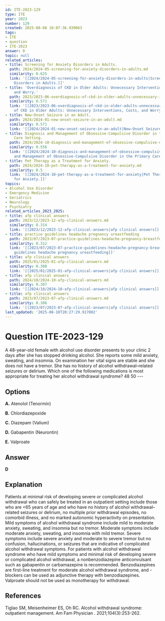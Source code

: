 ```yaml
---
id: ITE-2023-129
type: ITE
year: 2023
number: 129
created: 2025-08-08 10:07:36.939063
tags:
- ITE
- question
- ITE-2023
answer: D
topic: null
related_articles:
- title: Screening for Anxiety Disorders in Adults.
  path: 2024/2024-05-screening-for-anxiety-disorders-in-adults.md
  similarity: 0.625
  link: '[[2024/2024-05-screening-for-anxiety-disorders-in-adults|Screening for Anxiety
    Disorders in Adults.]]'
- title: 'Overdiagnosis of CKD in Older Adults: Unnecessary Interventions, Costs,
    and Worry.'
  path: 2023/2023-06-overdiagnosis-of-ckd-in-older-adults-unnecessary-interventio.md
  similarity: 0.571
  link: '[[2023/2023-06-overdiagnosis-of-ckd-in-older-adults-unnecessary-interventio|Overdiagnosis
    of CKD in Older Adults: Unnecessary Interventions, Costs, and Worry.]]'
- title: New-Onset Seizure in an Adult.
  path: 2024/2024-01-new-onset-seizure-in-an-adult.md
  similarity: 0.571
  link: '[[2024/2024-01-new-onset-seizure-in-an-adult|New-Onset Seizure in an Adult.]]'
- title: Diagnosis and Management of Obsessive-Compulsive Disorder in the Primary
    Care Setting.
  path: 2024/2024-10-diagnosis-and-management-of-obsessive-compulsive-disorder-in.md
  similarity: 0.556
  link: '[[2024/2024-10-diagnosis-and-management-of-obsessive-compulsive-disorder-in|Diagnosis
    and Management of Obsessive-Compulsive Disorder in the Primary Care Setting.]]'
- title: Pet Therapy as a Treatment for Anxiety.
  path: 2024/2024-10-pet-therapy-as-a-treatment-for-anxiety.md
  similarity: 0.5
  link: '[[2024/2024-10-pet-therapy-as-a-treatment-for-anxiety|Pet Therapy as a Treatment
    for Anxiety.]]'
topics:
- Alcohol Use Disorder
- Emergency Medicine
- Geriatrics
- Neurology
- Psychiatry
related_articles_2023_2025:
- title: afp clinical answers
  path: 2023/12/2023-12-afp-clinical-answers.md
  similarity: 0.314
  link: '[[2023/12/2023-12-afp-clinical-answers|afp clinical answers]]'
- title: practice guidelines headache pregnancy ureastfeeding
  path: 2023/07/2023-07-practice-guidelines-headache-pregnancy-breastfeeding.md
  similarity: 0.312
  link: '[[2023/07/2023-07-practice-guidelines-headache-pregnancy-breastfeeding|practice
    guidelines headache pregnancy ureastfeeding]]'
- title: afp clinical answers
  path: 2025/01/2025-01-afp-clinical-answers.md
  similarity: 0.308
  link: '[[2025/01/2025-01-afp-clinical-answers|afp clinical answers]]'
- title: afp clinical answers
  path: 2024/10/2024-10-afp-clinical-answers.md
  similarity: 0.307
  link: '[[2024/10/2024-10-afp-clinical-answers|afp clinical answers]]'
- title: afp clinical answers
  path: 2023/07/2023-07-afp-clinical-answers.md
  similarity: 0.306
  link: '[[2023/07/2023-07-afp-clinical-answers|afp clinical answers]]'
last_updated: '2025-08-10T20:27:29.917002'
---
```


# Question ITE-2023-129

A 48-year-old female with alcohol use disorder presents to your clinic 2 days after she has stopped drinking alcohol. She reports some mild anxiety, sweating, and insomnia. On examination her vital signs are stable and she does not have a tremor. She has no history of alcohol withdrawal–related seizures or delirium. Which one of the following medications is most appropriate for treating her alcohol withdrawal syndrome? 48 50 ---

## Options

**A.** Atenolol (Tenormin)

**B.** Chlordiazepoxide

**C.** Diazepam (Valium)

**D.** Gabapentin (Neurontin)

**E.** Valproate

## Answer

**D**

## Explanation

Patients at minimal risk of developing severe or complicated alcohol withdrawal who can safely be treated in an outpatient setting include those who are <65 years of age and who have no history of alcohol withdrawal–related seizures or delirium, no multiple prior withdrawal episodes, no comorbid illness, and no marked autonomic hyperactivity on presentation. Mild symptoms of alcohol withdrawal syndrome include mild to moderate anxiety, sweating, and insomnia but no tremor. Moderate symptoms include moderate anxiety, sweating, and insomnia with mild tremor. Severe symptoms include severe anxiety and moderate to severe tremor but no confusion, hallucinations, or seizures that are indicative of complicated alcohol withdrawal symptoms. For patients with alcohol withdrawal syndrome who have mild symptoms and minimal risk of developing severe or complicated alcohol withdrawal, a nonbenzodiazepine anticonvulsant such as gabapentin or carbamazepine is recommended. Benzodiazepines are first-line treatment for moderate alcohol withdrawal syndrome, and -blockers can be used as adjunctive therapy with benzodiazepines. Valproate should not be used as monotherapy for withdrawal.

## References

Tiglao SM, Meisenheimer ES, Oh RC. Alcohol withdrawal syndrome: outpatient management. Am Fam Physician . 2021;104(3):253-262.
